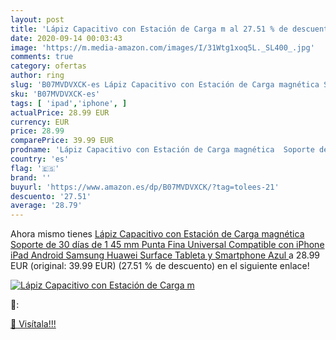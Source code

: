 ```yaml
---
layout: post
title: 'Lápiz Capacitivo con Estación de Carga m al 27.51 % de descuento'
date: 2020-09-14 00:03:43
image: 'https://m.media-amazon.com/images/I/31Wtg1xoq5L._SL400_.jpg'
comments: true
category: ofertas
author: ring
slug: 'B07MVDVXCK-es Lápiz Capacitivo con Estación de Carga magnética Soporte...'
sku: 'B07MVDVXCK-es'
tags: [ 'ipad','iphone', ]
actualPrice: 28.99 EUR
currency: EUR
price: 28.99
comparePrice: 39.99 EUR
prodname: 'Lápiz Capacitivo con Estación de Carga magnética  Soporte de 30 días de 1 45 mm Punta Fina Universal Compatible con iPhone  iPad  Android  Samsung  Huawei  Surface  Tableta y Smartphone  Azul '
country: 'es'
flag: '🇪🇸'
brand: ''
buyurl: 'https://www.amazon.es/dp/B07MVDVXCK/?tag=tolees-21'
descuento: '27.51'
average: '28.79'
---
```


Ahora mismo tienes [Lápiz Capacitivo con Estación de Carga magnética  Soporte de 30 días de 1 45 mm Punta Fina Universal Compatible con iPhone  iPad  Android  Samsung  Huawei  Surface  Tableta y Smartphone  Azul ](https://www.amazon.es/dp/B07MVDVXCK/?tag=tolees-21) a 28.99 EUR (original: 39.99 EUR) (27.51 %  de descuento) en el siguiente enlace!

[![Lápiz Capacitivo con Estación de Carga m](https://m.media-amazon.com/images/I/31Wtg1xoq5L._SL400_.jpg)](https://www.amazon.es/dp/B07MVDVXCK/?tag=tolees-21)

🔎:


[🛒 Visítala!!!](https://www.amazon.es/dp/B07MVDVXCK/?tag=tolees-21)
